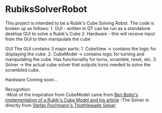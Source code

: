 # RubiksSolverRobot

This project is intended to be a Rubik's Cube Solving Robot. The code is broken up as follows:
      1. GUI - written in QT can be run as a standalone desktop GUI to solve a Rubik's Cube
      2. Hardware - this will receive input from the GUI to then manipulate the cube
      


GUI
  The GUI contains 3 major parts:
      1. CubeView -> contains the logic for displaying the cube.
      2. CubeModel -> contains logic for turning and manipulating the cube. Has functionality for turns, scramble, reset, etc. 
      3. Solver -> the actual cube solver that outputs turns needed to solve the scrambled cube. 
      
      
Hardware
  Coming soon...
      
      
    
      
Recognition:  
-Most of the inspiration from CubeModel came from [Ben Botto's implementation of a Rubik's Cube Model and his article](https://medium.com/@benjamin.botto/implementing-an-optimal-rubiks-cube-solver-using-korf-s-algorithm-bf750b332cf9)
-The Solver is directly from [Stefan Pochmann's Thisthlewaite Solver](https://www.stefan-pochmann.info/spocc/other_stuff/tools/)
